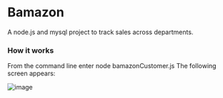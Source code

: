 # Bamazon
A node.js and mysql project to track sales across departments.

### How it works
From the command line enter node bamazonCustomer.js
The following screen appears:

![image](./screen_shots/Screenshot1.jpg)


